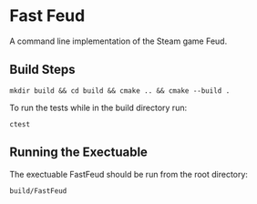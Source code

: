 # Fast Feud
A command line implementation of the Steam game Feud.

## Build Steps

```
mkdir build && cd build && cmake .. && cmake --build .
```

To run the tests while in the build directory run:

```
ctest
```

## Running the Exectuable
The exectuable FastFeud should be run from the root directory:

```
build/FastFeud
```
